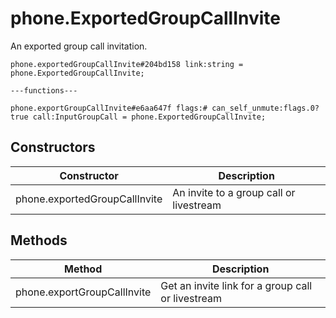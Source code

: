 # phone.ExportedGroupCallInvite
An exported group call invitation.

```
phone.exportedGroupCallInvite#204bd158 link:string = phone.ExportedGroupCallInvite;

---functions---

phone.exportGroupCallInvite#e6aa647f flags:# can_self_unmute:flags.0?true call:InputGroupCall = phone.ExportedGroupCallInvite;
```

## Constructors
| Constructor | Description |
| ---- | ----------- |
| phone.exportedGroupCallInvite | An invite to a group call or livestream |


## Methods
| Method | Description |
| ---- | ----------- |
| phone.exportGroupCallInvite | Get an invite link for a group call or livestream |


